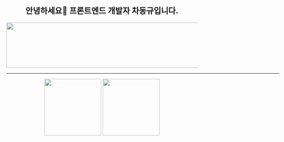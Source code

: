 
<div align="center">
	<h2> 안녕하세요👋 프론트엔드 개발자 차동규입니다. </h2>
	<a href="https://www.gitanimals.org/en_US?utm_medium=image&utm_source=lnlp0&utm_content=line">
	  <img
	    src="https://render.gitanimals.org/lines/lnlp0?pet-id=702731448438037538"
	    width="600"
	    height="120"
	  />
	</a>  
</div>
<div align="center">
	<hr width="720px;" />
	<img src="https://github-readme-stats.vercel.app/api?username=lnlp0&show_icons=true&theme=default" height="150px;" /> 
	<img src="http://mazassumnida.wtf/api/v2/generate_badge?boj=lnlp" height="150px"/>
</div>



